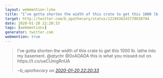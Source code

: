 ```yaml
---
layout: webmention-like
title: "I’ve gotta shorten the width of this crate to get this 1000 lb. lathe into my basement. @qtychr @0xADADA this is what you missed out on. https://t.co/ueCUmgRnUA"
target: http://twitter.com/b_apothecary/status/1219436245778038784
date: 2020-01-20 22:20:33
tags: [webmentions]
generator: twitter.com
webmention: true
---
```




<blockquote class="external-citation">
  <p>
    I’ve gotta shorten the width of this crate to get this 1000 lb. lathe into my basement. @qtychr @0xADADA this is what you missed out on. https://t.co/ueCUmgRnUA
  </p>
  <cite>‒<span class="p-author p-name">b_apothecary</span>
    on
    <a href="http://twitter.com/b_apothecary/status/1219436245778038784" rel="external nofollow" target="_blank">2020-01-20 22:20:33</a>
  </cite>
</blockquote>



